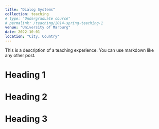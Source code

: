 ```yaml
---
title: "Dialog Systems"
collection: teaching
# type: "Undergraduate course"
# permalink: /teaching/2014-spring-teaching-1
venue: "University of Marburg"
date: 2022-10-01
location: "City, Country"
---
```


This is a description of a teaching experience. You can use markdown like any other post.

Heading 1
======

Heading 2
======

Heading 3
======